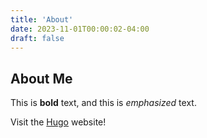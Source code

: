 ```yaml
---
title: 'About'
date: 2023-11-01T00:00:02-04:00
draft: false
---
```


## About Me

This is **bold** text, and this is *emphasized* text.

Visit the [Hugo](https://gohugo.io) website!

